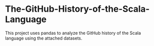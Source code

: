 # The-GitHub-History-of-the-Scala-Language
This project uses pandas to analyze the GitHub history of the Scala language using the attached datasets. 

